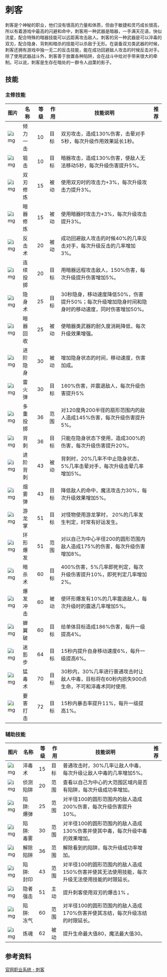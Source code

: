 # 刺客

刺客是个神秘的职业，他们没有很高的力量和体质，但由于敏捷和灵巧成长很高，所以有着游戏中最高的闪避和命中，刺客用一种武器是暗器，一手满天花语，快似流星，配合特殊的暗器技能可以远距离攻击敌人。刺客的另一种武器是可以淬毒的双刃，配合隐身、背刺和暗杀的技能可以杀敌于无形。在装备双刃类武器的时候，刺客还拥有游戏中独一无二的反击技能，能在成功回避敌人攻击的时候反击对手。除了使用武器战斗外，刺客善于放置各种陷阱，会在战斗中给对手带来很大的牵制。可以说，刺客是生存在暗处的一群令人战栗的影子。

## 技能

### 主修技能

| 图片                                                         | 名称     | 等级 | 作用 | 技能说明                                                     | 推荐 |
| ------------------------------------------------------------ | -------- | ---- | ---- | ------------------------------------------------------------ | ---- |
| ![img](http://ossweb-img.qq.com/images/ffo/a20090501index/newerData/newer_202.jpg) | 倾力一击 | 10   | 目标 | 双刃攻击，造成130%伤害，击晕对手5秒，每次升级作用效果延长1秒。 |      |
| ![img](http://ossweb-img.qq.com/images/ffo/a20090501index/newerData/newer_203.jpg) | 狙击     | 10   | 目标 | 暗器攻击，造成130%伤害，使敌人无法移动5秒，每次升级伤害提升5%。 |      |
| ![img](http://ossweb-img.qq.com/images/ffo/a20090501index/newerData/newer_205.jpg) | 双刃修炼 | 15   | 被动 | 使用双刃时的攻击力+3%，每次升级攻击力提升3%。                |      |
| ![img](http://ossweb-img.qq.com/images/ffo/a20090501index/newerData/newer_206.jpg) | 暗器修炼 | 15   | 被动 | 使用暗器时攻击力+3%，每次升级攻击提升3%。                    |      |
| ![img](http://ossweb-img.qq.com/images/ffo/a20090501index/newerData/newer_207.jpg) | 反击术   | 20   | 被动 | 成功回避敌人攻击的时候40%的几率反击对手，每次升级反击的几率增加3%。 |      |
| ![img](http://ossweb-img.qq.com/images/ffo/a20090501index/newerData/newer_208.jpg) | 连续投掷 | 20   | 目标 | 用暗器远程攻击敌人，150%伤害，每次升级提升伤害增加5%。       |      |
| ![img](http://ossweb-img.qq.com/images/ffo/a20090501index/newerData/newer_209.jpg) | 隐身术   | 25   | 目标 | 30秒隐身，移动速度降低50%，伤害提升50%；每次升级增加隐身时间和隐身时的移动速度，同时伤害增加50%。 |      |
| ![img](http://ossweb-img.qq.com/images/ffo/a20090501index/newerData/newer_210.jpg) | 暗器回收 | 25   | 被动 | 使暗器类武器的耐久度消耗降低，每次升级效果增强。             |      |
| ![img](http://ossweb-img.qq.com/images/ffo/a20090501index/newerData/newer_211.jpg) | 进阶隐身 | 30   | 被动 | 增加隐身状态的时间，移动速度，伤害加成。                     |      |
| ![img](http://ossweb-img.qq.com/images/ffo/a20090501index/newerData/newer_212.jpg) | 雷火弹   | 30   | 目标 | 160%伤害，并震退敌人，每次升级伤害提升5%                     |      |
| ![img](http://ossweb-img.qq.com/images/ffo/a20090501index/newerData/newer_213.jpg) | 多重投掷 | 36   | 范围 | 对120度角200半径的扇形范围内的敌人造成145%伤害，每次升级伤害提升5%。 |      |
| ![img](http://ossweb-img.qq.com/images/ffo/a20090501index/newerData/newer_214.jpg) | 背刺     | 36   | 目标 | 只能在隐身状态下使用，造成300%的伤害，每次升级伤害提升20%。  |      |
| ![img](http://ossweb-img.qq.com/images/ffo/a20090501index/newerData/newer_216.jpg) | 进阶背刺 | 43   | 被动 | 背刺时，20%几率不中止隐身状态，5%几率击晕对手，每次升级击晕几率增加5%。 |      |
| ![img](http://ossweb-img.qq.com/images/ffo/a20090501index/newerData/newer_217.jpg) | 烟雾弹   | 43   | 目标 | 降低敌人的命中，魔法攻击力30%，每次升级效果增加5%。          |      |
| ![img](http://ossweb-img.qq.com/images/ffo/a20090501index/newerData/newer_218.jpg) | 游龙掌   | 51   | 目标 | 对怪物使用游龙掌时， 20%的几率发生判定，时常有好运发生。     |      |
| ![img](http://ossweb-img.qq.com/images/ffo/a20090501index/newerData/newer_219.jpg) | 环形爆发 | 51   | 范围 | 对以自己为中心半径200的圆形范围内敌人造成175%的伤害，每次升级伤害增加8%。 |      |
| ![img](http://ossweb-img.qq.com/images/ffo/a20090501index/newerData/newer_220.jpg) | 暗杀术   | 60   | 目标 | 400%伤害，5%几率即死判定，每次升级伤害提升10%，即死判定几率增加2%。 |      |
| ![img](http://ossweb-img.qq.com/images/ffo/a20090501index/newerData/newer_221.jpg) | 爆发冲击 | 60   | 被动 | 使环形爆发有10%的几率震退敌人，每次升级时的震退几率增加5%。  |      |
| ![img](http://ossweb-img.qq.com/images/ffo/a20090501index/newerData/newer_222.jpg) | 蝉翼破   | 60   | 目标 | 给单体目标造成186%伤害，每升一级提高4%。                     |      |
| ![img](http://ossweb-img.qq.com/images/ffo/a20090501index/newerData/newer_223.jpg) | 迷影步   | 64   | 目标 | 15秒内提升自身移动速度6%，每升一级提高6%。                   |      |
| ![img](http://ossweb-img.qq.com/images/ffo/a20090501index/newerData/newer_224.jpg) | 猛毒术   | 70   | 目标 | 30秒内，30%几率进行普通攻击时让敌人中毒，目标将在60秒内损失900点生命，不可和淬毒术同时使用. |      |
| ![img](http://ossweb-img.qq.com/images/ffo/a20090501index/newerData/newer_226.jpg) | 要害打击 | 72   | 目标 | 15秒内暴击率提升11%，每升一级提高1%。                        |      |

### 辅助技能

| 图片                                                         | 名称      | 等级 | 作用 | 技能说明                                                     | 推荐 |
| ------------------------------------------------------------ | --------- | ---- | ---- | ------------------------------------------------------------ | ---- |
| ![img](http://ossweb-img.qq.com/images/ffo/a20090501index/newerData/newer_227.jpg) | 淬毒术    | 15   | 目标 | 普通攻击时，30%几率让敌人中毒，每次升级让敌人中毒的几率增加5%。 |      |
| ![img](http://ossweb-img.qq.com/images/ffo/a20090501index/newerData/newer_228.jpg) | 侦测陷阱  | 20   | 范围 | 查看以自己为中心的大范围区域内是否有陷阱，每次升级成功率增加。 |      |
| ![img](http://ossweb-img.qq.com/images/ffo/a20090501index/newerData/newer_229.jpg) | 陷阱:爆弹 | 25   | 范围 | 对半径100的圆形范围内的敌人造成200%伤害，每次升级伤害提升10%。 |      |
| ![img](http://ossweb-img.qq.com/images/ffo/a20090501index/newerData/newer_230.jpg) | 陷阱:毒雾 | 30   | 范围 | 对半径100的圆形范围内的敌人造成130%伤害并使其中毒，每次升级中毒的效果增加。 |      |
| ![img](http://ossweb-img.qq.com/images/ffo/a20090501index/newerData/newer_231.jpg) | 解除陷阱  | 36   | 范围 | 解除看到的陷阱，每次升级成功率增加。                         |      |
| ![img](http://ossweb-img.qq.com/images/ffo/a20090501index/newerData/newer_232.jpg) | 陷阱:封印 | 43   | 范围 | 对半径100的圆形范围内的敌人造成150%伤害并使其无法使用技能，每次升级无法使用技能的时限延长。 |      |
| ![img](http://ossweb-img.qq.com/images/ffo/a20090501index/newerData/newer_233.jpg) | 隐者强击  | 51   | 主动 | 提升刺客使用双刃的爆击1% 。                                  |      |
| ![img](http://ossweb-img.qq.com/images/ffo/a20090501index/newerData/newer_235.jpg) | 陷阱:冻气 | 60   | 范围 | 对半径100的圆形范围内的敌人造成170%伤害并使其冻结，每次升级冻结的时限延长。 |      |
| ![img](http://ossweb-img.qq.com/images/ffo/a20090501index/newerData/newer_236.jpg) | 炼魂      | 62   | 被动 | 提升生命最大值80，魔法最大值30。                             |      |

## 参考资料

[官网职业系统 - 刺客](http://ffo.qq.com/new/newerData/ck.htm)